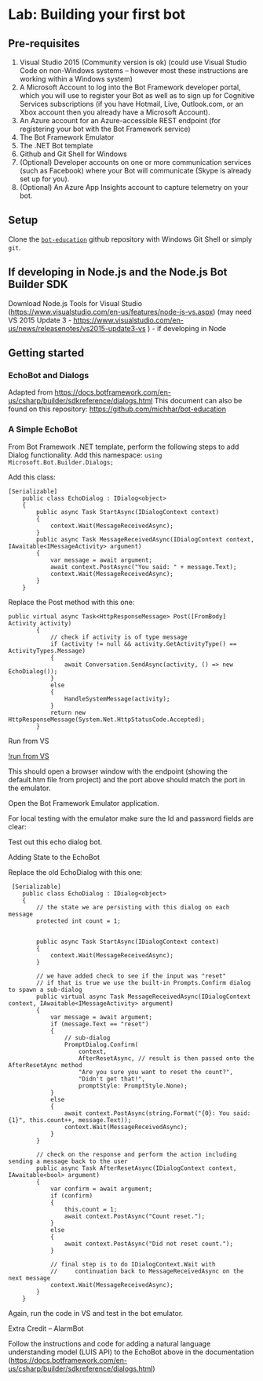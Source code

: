 # Lab:  Building your first bot

## Pre-requisites
1.	Visual Studio 2015 (Community version is ok) (could use Visual Studio Code on non-Windows systems – however most these instructions are working within a Windows system)
2.	A Microsoft Account to log into the Bot Framework developer portal, which you will use to register your Bot as well as to sign up for Cognitive Services subscriptions (if you have Hotmail, Live, Outlook.com, or an Xbox account then you already have a Microsoft Account).
3.	An Azure account for an Azure-accessible REST endpoint (for registering your bot with the Bot Framework service)
4.	The Bot Framework Emulator
5.	The .NET Bot template
6.	Github and Git Shell for Windows
7.	(Optional) Developer accounts on one or more communication services (such as Facebook) where your Bot will communicate (Skype is already set up for you).
8.	(Optional) An Azure App Insights account to capture telemetry on your bot. 

## Setup


Clone the [`bot-education`](https://github.com/michhar/bot-education) github repository with Windows Git Shell or simply `git`.

## If developing in Node.js and the Node.js Bot Builder SDK

Download Node.js Tools for Visual Studio (https://www.visualstudio.com/en-us/features/node-js-vs.aspx) (may need VS 2015 Update 3 - https://www.visualstudio.com/en-us/news/releasenotes/vs2015-update3-vs ) - if developing in Node

## Getting started
### EchoBot and Dialogs

Adapted from https://docs.botframework.com/en-us/csharp/builder/sdkreference/dialogs.html
This document can also be found on this repository: https://github.com/michhar/bot-education 

### A Simple EchoBot

From Bot Framework .NET template, perform the following steps to add Dialog functionality.
Add this namespace:
`using Microsoft.Bot.Builder.Dialogs;`

Add this class:

```
[Serializable]
    public class EchoDialog : IDialog<object>
    {
        public async Task StartAsync(IDialogContext context)
        {
            context.Wait(MessageReceivedAsync);
        }
        public async Task MessageReceivedAsync(IDialogContext context, IAwaitable<IMessageActivity> argument)
        {
            var message = await argument;
            await context.PostAsync("You said: " + message.Text);
            context.Wait(MessageReceivedAsync);
        }
    }
```

Replace the Post method with this one:

```
public virtual async Task<HttpResponseMessage> Post([FromBody] Activity activity)
        {
            // check if activity is of type message
            if (activity != null && activity.GetActivityType() == ActivityTypes.Message)
            {
                await Conversation.SendAsync(activity, () => new EchoDialog());
            }
            else
            {
                HandleSystemMessage(activity);
            }
            return new HttpResponseMessage(System.Net.HttpStatusCode.Accepted);
        }

```

Run from VS
 
[!run from VS](/images/vs_run_browser.PNG)

This should open a browser window with the endpoint (showing the default.htm file from project) and the port above should match the port in the emulator.

Open the Bot Framework Emulator application.

For local testing with the emulator make sure the Id and password fields are clear:
 


Test out this echo dialog bot.

 


Adding State to the EchoBot

Replace the old EchoDialog with this one:

```
 [Serializable]
    public class EchoDialog : IDialog<object>
    {
        // the state we are persisting with this dialog on each message
        protected int count = 1;


        public async Task StartAsync(IDialogContext context)
        {
            context.Wait(MessageReceivedAsync);
        }

        // we have added check to see if the input was "reset"
        // if that is true we use the built-in Prompts.Confirm dialog to spawn a sub-dialog
        public virtual async Task MessageReceivedAsync(IDialogContext context, IAwaitable<IMessageActivity> argument)
        {
            var message = await argument;
            if (message.Text == "reset")
            {
                // sub-dialog
                PromptDialog.Confirm(
                    context,
                    AfterResetAsync, // result is then passed onto the AfterResetAync method
                    "Are you sure you want to reset the count?",
                    "Didn't get that!",
                    promptStyle: PromptStyle.None);
            }
            else
            {
                await context.PostAsync(string.Format("{0}: You said: {1}", this.count++, message.Text));
                context.Wait(MessageReceivedAsync);
            }
        }

        // check on the response and perform the action including sending a message back to the user
        public async Task AfterResetAsync(IDialogContext context, IAwaitable<bool> argument)
        {
            var confirm = await argument;
            if (confirm)
            {
                this.count = 1;
                await context.PostAsync("Count reset.");
            }
            else
            {
                await context.PostAsync("Did not reset count.");
            }

            // final step is to do IDialogContext.Wait with 
            //     continuation back to MessageReceivedAsync on the next message
            context.Wait(MessageReceivedAsync);
        }
    }   
```

Again, run the code in VS and test in the bot emulator.
 
 

Extra Credit – AlarmBot

Follow the instructions and code for adding a natural language understanding model (LUIS API) to the EchoBot above in the documentation (https://docs.botframework.com/en-us/csharp/builder/sdkreference/dialogs.html)
